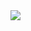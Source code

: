 <img src="https://user-images.githubusercontent.com/74038190/212284136-03988914-d899-44b4-b1d9-4eeccf656e44.gif">
